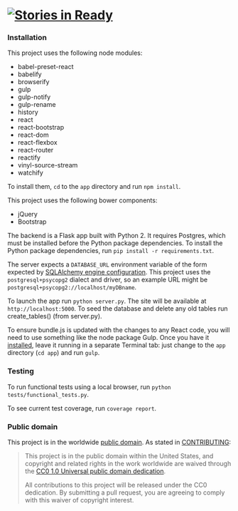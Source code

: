 [![Stories in Ready](https://badge.waffle.io/18F/playbook-in-action.png?label=ready&title=Ready)](https://waffle.io/18F/playbook-in-action)
=======
### Installation

This project uses the following node modules:

  - babel-preset-react
  - babelify
  - browserify
  - gulp
  - gulp-notify
  - gulp-rename
  - history
  - react
  - react-bootstrap
  - react-dom
  - react-flexbox
  - react-router
  - reactify
  - vinyl-source-stream
  - watchify

To install them, `cd` to the `app` directory and run `npm install`.

This project uses the following bower components:

  - jQuery
  - Bootstrap

The backend is a Flask app built with Python 2. It requires Postgres, which must be installed before the Python package dependencies.  To install the Python package dependencies, run `pip install -r requirements.txt`.

The server expects a `DATABASE_URL` environment variable of the form expected by [SQLAlchemy engine configuration](http://docs.sqlalchemy.org/en/latest/core/engines.html).  This project uses the `postgresql+psycopg2` dialect and driver, so an example URL might be `postgresql+psycopg2://localhost/myDBname`.

To launch the app run `python server.py`. The site will be available at `http://localhost:5000`. To seed the database and delete any old tables run create_tables() (from server.py).

To ensure bundle.js is updated with the changes to any React code, you will need to use something like the node package Gulp. Once you have it [installed](https://github.com/gulpjs/gulp/blob/master/docs/getting-started.md), leave it running in a separate Terminal tab: just change to the `app` directory (`cd app`) and run `gulp`.

### Testing

To run functional tests using a local browser, run `python tests/functional_tests.py`.

To see current test coverage, run `coverage report`.

### Public domain

This project is in the worldwide [public domain](LICENSE.md). As stated in [CONTRIBUTING](CONTRIBUTING.md):

> This project is in the public domain within the United States, and copyright and related rights in the work worldwide are waived through the [CC0 1.0 Universal public domain dedication](https://creativecommons.org/publicdomain/zero/1.0/).
>
> All contributions to this project will be released under the CC0 dedication. By submitting a pull request, you are agreeing to comply with this waiver of copyright interest.
